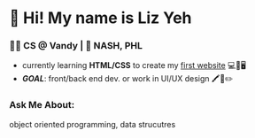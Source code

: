 # 👋 Hi!  My name is Liz Yeh
### 👩‍💻 CS @ Vandy | 📍 NASH, PHL
- currently learning **HTML/CSS** to create my <ins>first website</ins> 💻📱🖥️
- ***GOAL***: front/back end dev. or work in UI/UX design 🖍️🎨✏️
### Ask Me About:
object oriented programming, data strucutres
